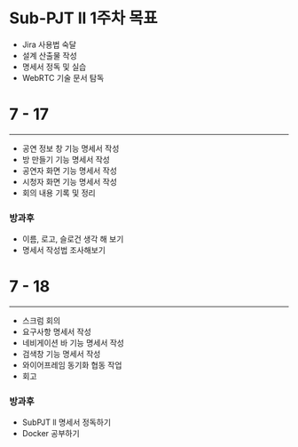 # Sub-PJT ll 1주차 목표

- Jira 사용법 숙달
- 설계 산출물 작성
- 명세서 정독 및 실습
- WebRTC 기술 문서 탐독

# 7 - 17

---

- 공연 정보 창 기능 명세서 작성
- 방 만들기 기능 명세서 작성
- 공연자 화면 기능 명세서 작성
- 시청자 화면 기능 명세서 작성
- 회의 내용 기록 및 정리

### 방과후

- 이름, 로고, 슬로건 생각 해 보기
- 명세서 작성법 조사해보기

# 7 - 18

---

- 스크럼 회의
- 요구사항 명세서 작성
- 네비게이션 바 기능 명세서 작성
- 검색창 기능 명세서 작성
- 와이어프레임 동기화 협동 작업
- 회고

### 방과후

- SubPJT ll 명세서 정독하기
- Docker 공부하기
